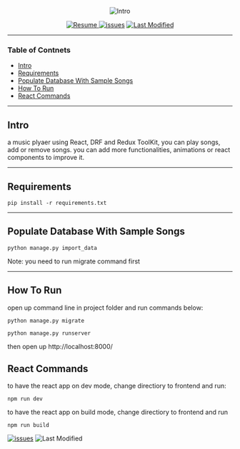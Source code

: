 <div  align="left"  markdown="1">

</div>

  <div  align=center  markdown="1">

![Intro](https://github.com/ht21992/React-DRF-Task-Management/assets/47816410/c6e89985-0b60-4778-acdd-e5efcafef2d9)

[![Resume](https://github.com/ht21992/React-DRF-Task-Management/assets/47816410/990c7805-cde9-4c21-af02-2a0f596ee6bc) ![issues](https://img.shields.io/github/issues/ht21992/React-MusicPlayer/Repo)](https://github.com/ht21992/React-MusicPlayer/issues) [![Last Modified](https://img.shields.io/badge/Last%20Modified-2023%2F10%2F05-DD571C)](https://github.com/ht21992/React-MusicPlayer)

</div>

<div  markdown=“1”>

---

### Table of Contnets

- [Intro](#intro)
- [Requirements](#requirements)
- [Populate Database With Sample Songs](#populate)
- [How To Run](#run)
- [React Commands](#react)

---

</div>

## Intro

<div id="intro"  text-align="justify"  markdown="1">

a music plyaer using React, DRF and Redux ToolKit, you can play songs, add or remove songs. you can add more functionalities, animations or react components to improve it.

</div>

---

## Requirements

<div  id="requirements"  markdown="1">

```
pip install -r requirements.txt
```

</div>

---

## Populate Database With Sample Songs

<div  id="populate"  markdown="1">

```
python manage.py import_data
```

Note: you need to run migrate command first

</div>

---

## How To Run

<div  id="run"  markdown="1">

open up command line in project folder and run commands below:

```
python manage.py migrate

python manage.py runserver
```

then open up http://localhost:8000/

</div>

## React Commands

<div  id="react"  markdown="1">
to have the react app on dev mode, change directiory to frontend and run:

```
npm run dev

```

to have the react app on build mode, change directiory to frontend and run

```
npm run build
```

</div>

[
![issues](https://img.shields.io/github/issues/ht21992/React-MusicPlayer/Repo)](https://github.com/ht21992/React-MusicPlayer/issues) ![Last Modified](https://img.shields.io/badge/Last%20Modified-2023%2F10%2F05-DD571C)
